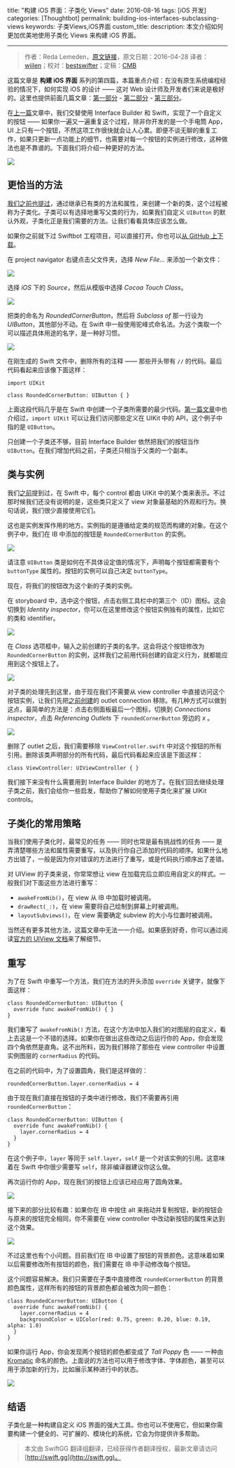 title: "构建 iOS 界面：子类化 Views"
date: 2016-08-16
tags: [iOS 开发]
categories: [Thoughtbot]
permalink: building-ios-interfaces-subclassing-views
keywords: 子类Views,iOS界面
custom_title: 
description: 本文介绍如何更加优美地使用子类化 Views 来构建 iOS 界面。

---
> 作者：Reda Lemeden，[原文链接](https://robots.thoughtbot.com/building-ios-interfaces-subclassing-views)，原文日期：2016-04-28
> 译者：[wiilen](http://www.jianshu.com/users/b7978363eb99/latest_articles)；校对：[bestswifter](http://bestswifter.com)；定稿：[CMB](https://github.com/chenmingbiao)
  







<!--此处开始正文-->

这篇文章是 **构建 iOS 界面** 系列的第四篇，本篇重点介绍：在没有原生系统编程经验的情况下，如何实现 iOS 的设计 —— 这对 Web 设计师及开发者们来说是极好的。这里也提供前面几篇文章：[第一部分](https://robots.thoughtbot.com/building-ios-interfaces-swift-primer) - [第二部分](https://robots.thoughtbot.com/building-ios-interfaces-views) - [第三部分](https://robots.thoughtbot.com/building-ios-interfaces-custom-button)。

在[上一篇](https://robots.thoughtbot.com/building-ios-interfaces-custom-button)文章中，我们交替使用 Interface Builder 和 Swift，实现了一个自定义的按钮 —— 如果你一遍又一遍重复这个过程，除非你开发的是一个手电筒 App，UI 上只有一个按钮，不然这项工作很快就会让人心累。即便不谈无聊的重复工作，如果只更新一点功能上的细节，也需要对每一个按钮的实例进行修改，这种做法也是不靠谱的。下面我们将介绍一种更好的方法。

![](http://swiftgg-main.b0.upaiyun.com/img/building-ios-interfaces-subclassing-views-1.png)

<!--more-->

## 更恰当的方法

[我们之前也提过](https://robots.thoughtbot.com/building-ios-interfaces-views#uiview)，通过继承已有类的方法和属性，来创建一个新的类，这个过程被称为子类化。子类可以有选择地重写父类的行为，如果我们自定义 `UIButton` 的默认外观，子类化正是我们需要的方法。让我们看看具体应该怎么做。

如果你之前就下过 Swiftbot 工程项目，可以直接打开。你也可以[从 GitHub 上下载](https://github.com/thoughtbot/Swiftbot/archive/b4e140f1f23bc103a490949140dcc0b2f1deb2f8.zip)。

在 project navigator 右键点击父文件夹，选择 *New File...* 来添加一个新文件：

![](http://swiftgg-main.b0.upaiyun.com/img/building-ios-interfaces-subclassing-views-2.jpg)

选择 *iOS* 下的 *Source*，然后从模版中选择 *Cocoa Touch Class*。

![](http://swiftgg-main.b0.upaiyun.com/img/building-ios-interfaces-subclassing-views-3.jpg)

把类的命名为 *RoundedCornerButton*，然后将 *Subclass of* 那一行设为 *UIButton*，其他部分不动。在 Swift 中一般使用驼峰式命名法。为这个类取一个可以描述具体用途的名字，是一种好习惯。

![](http://swiftgg-main.b0.upaiyun.com/img/building-ios-interfaces-subclassing-views-4.jpg)

在刚生成的 Swift 文件中，删除所有的注释 —— 那些开头带有 `//` 的代码。最后代码看起来应该像下面这样：

```
import UIKit

class RoundedCornerButton: UIButton { }
```

上面这段代码几乎是在 Swift 中创建一个子类所需要的最少代码。[第一篇文章](https://robots.thoughtbot.com/building-ios-interfaces-swift-primer#languages)中也介绍过，`import UIKit` 可以让我们访问那些定义在 UIKit 中的 API，这个例子中指的是 `UIButton`。

只创建一个子类还不够，目前 Interface Builder 依然把我们的按钮当作 `UIButton`。在我们增加代码之前，子类还只相当于父类的一个副本。

## 类与实例

我们[之前](https://robots.thoughtbot.com/building-ios-interfaces-views#conceptual-overview)提到过，在 Swift 中，每个 control 都由 UIKit 中的某个类来表示。不过那时候我们还没有说明的是，这些类只定义了 view 对象最基础的外观和行为。换句话说，我们很少直接使用它们。

这也是实例发挥作用的地方。实例指的是遵循给定类的规范而构建的对象。在这个例子中，我们在 IB 中添加的按钮是 `RoundedCornerButton` 的实例。

![](http://swiftgg-main.b0.upaiyun.com/img/building-ios-interfaces-subclassing-views-5.jpg)

请注意 `UIButton` 类是如何在不具体设定值的情况下，声明每个按钮都需要有个 `buttonType` 属性的。按钮的实例可以自己决定 `buttonType`。

现在，将我们的按钮改为这个新的子类的实例。

在 storyboard 中，选中这个按钮，点击右侧工具栏中的第三个（ID）图标。这会切换到 *Identity inspector*，你可以在这里修改这个按钮实例独有的属性，比如它的类和 identifier。

![](http://swiftgg-main.b0.upaiyun.com/img/building-ios-interfaces-subclassing-views-6.jpg)

在 *Class* 选项框中，输入之前创建的子类的名字。这会将这个按钮修改为 `RoundedCornerButton` 的实例，这样我们之前用代码创建的自定义行为，就都能应用到这个按钮上了。

![](http://swiftgg-main.b0.upaiyun.com/img/building-ios-interfaces-subclassing-views-7.jpg)

对子类的处理先到这里，由于现在我们不需要从 view controller 中直接访问这个按钮实例，让我们先把[之前创建](https://robots.thoughtbot.com/building-ios-interfaces-custom-button#outlets)的 outlet connection 移除。有几种方式可以做到这点，最简单的方法是：点击右侧面板最后一个图标，切换到 *Connections inspector*，点击 *Referencing Outlets* 下 `roundedCornerButton` 旁边的 *x* 。

![](http://swiftgg-main.b0.upaiyun.com/img/building-ios-interfaces-subclassing-views-8.gif)

删除了 outlet 之后，我们需要移除 `ViewController.swift` 中对这个按钮的所有引用。删除该类声明部分的所有代码，最后代码看起来应该是下面这样：

```
class ViewController: UIViewController { }
```

我们接下来没有什么需要用到 Interface Builder 的地方了。在我们回去继续处理子类之前，我们会给你一些启发，帮助你了解如何使用子类化来扩展 UIKit controls。

## 子类化的常用策略

当我们使用子类化时，最常见的任务 —— 同时也常是最有挑战性的任务 —— 是弄清楚哪些方法和属性需要重写，以及执行你自己添加的代码的顺序。如果什么地方出错了，一般是因为你对错误的方法进行了重写，或是代码执行顺序出了差错。

对 UIView 的子类来说，你常常想让 view 在加载完后立即应用自定义的样式。一般我们对下面这些方法进行重写：

* `awakeFromNib()`，在 view 从 IB 中加载时被调用。
* `drawRect(_:)`，在 view 需要将自己绘制到屏幕上时被调用。
* `layoutSubviews()`，在 view 需要确定 subview 的大小与位置时被调用。

当然还有更多其他方法，这篇文章中无法一一介绍。如果感到好奇，你可以通过阅读[官方的 UIView 文档](https://developer.apple.com/library/ios/documentation/UIKit/Reference/UIView_Class/index.html)来了解细节。

## 重写

为了在 Swift 中重写一个方法，我们在方法的开头添加 `override` 关键字，就像下面这样：

```
class RoundedCornerButton: UIButton {
  override func awakeFromNib() { }
}
```

我们重写了 `awakeFromNib()` 方法，在这个方法中加入我们的对图层的自定义，看上去这是一个不错的选择。如果你在做出这些改动之后运行你的 App，你会发现四个角依然是直角。这不出所料，因为我们移除了那些在 view controller 中设置实例图层的 `cornerRadius` 的代码。

在之前的代码中，为了设置圆角，我们是这样做的：

```
roundedCornerButton.layer.cornerRadius = 4
```

由于现在我们直接在按钮的子类中进行修改，我们不需要再引用 `roundedCornerButton`：

```
class RoundedCornerButton: UIButton {
  override func awakeFromNib() {
    layer.cornerRadius = 4
  }
}
```

在这个例子中，`layer` 等同于 `self.layer`，`self` 是一个对该实例的引用。这意味着在 Swift 中你很少需要写 `self`，除非编译器建议你这么做。

再次运行你的 App，现在我们的按钮上应该已经应用了圆角效果。

![](http://swiftgg-main.b0.upaiyun.com/img/building-ios-interfaces-subclassing-views-9.jpg)

接下来的部分比较有趣：如果你在 IB 中按住 alt 来拖动并复制按钮，新的按钮会与原来的按钮完全相同，你不需要在 view controller 中改动新按钮的属性来达到这个效果。

![](http://swiftgg-main.b0.upaiyun.com/img/building-ios-interfaces-subclassing-views-10.jpg)

不过这里也有个小问题。目前我们在 IB 中设置了按钮的背景颜色。这意味着如果以后需要修改所有按钮的颜色，我们需要在 IB 中手动修改每个按钮。

这个问题容易解决。我们只需要在子类中直接修改 `roundedCornerButton` 的背景颜色属性，这样所有的按钮的背景颜色都会被改为同一颜色：

```
class RoundedCornerButton: UIButton {
  override func awakeFromNib() {
    layer.cornerRadius = 4
    backgroundColor = UIColor(red: 0.75, green: 0.20, blue: 0.19, alpha: 1.0)
  }
}
```

如果你运行 App，你会发现两个按钮的颜色都变成了 *Tall Poppy* 色 —— 一种由 [Kromatic](https://kromatic.thoughtbot.com/) 命名的颜色。上面说的方法也可以用于修改字体、字体颜色，甚至可以用于添加新的行为，比如展示某种进行中的状态。

![](http://swiftgg-main.b0.upaiyun.com/img/building-ios-interfaces-subclassing-views-11.jpg)

## 结语

子类化是一种构建自定义 iOS 界面的强大工具。你也可以不使用它，但如果你需要构建一个健全的、可扩展的、模块化的系统，它会为你提供许多帮助。

> 本文由 SwiftGG 翻译组翻译，已经获得作者翻译授权，最新文章请访问 [http://swift.gg](http://swift.gg)。